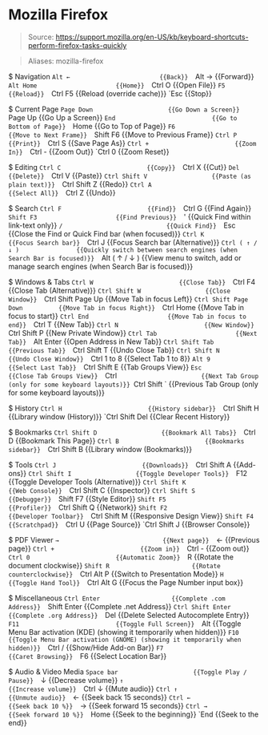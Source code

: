# Mozilla Firefox

> Source: https://support.mozilla.org/en-US/kb/keyboard-shortcuts-perform-firefox-tasks-quickly

> Aliases: mozilla-firefox

$ Navigation
    `Alt ←                         {{Back}} 
    `Alt →                         {{Forward}} 
    `Alt Home                      {{Home}} 
    `Ctrl O                        {{Open File}} 
    `F5                            {{Reload}} 
    `Ctrl F5                       {{Reload (override cache)}} 
    `Esc                           {{Stop}} 

$ Current Page
    `Page Down                     {{Go Down a Screen}} 
    `Page Up                       {{Go Up a Screen}} 
    `End                           {{Go to Bottom of Page}} 
    `Home                          {{Go to Top of Page}} 
    `F6                            {{Move to Next Frame}} 
    `Shift F6                      {{Move to Previous Frame}} 
    `Ctrl P                        {{Print}} 
    `Ctrl S                        {{Save Page As}} 
    `Ctrl +                        {{Zoom In}} 
    `Ctrl -                        {{Zoom Out}} 
    `Ctrl 0                        {{Zoom Reset}} 

$ Editing
    `Ctrl C                        {{Copy}} 
    `Ctrl X                        {{Cut}} 
    `Del                           {{Delete}} 
    `Ctrl V                        {{Paste}} 
    `Ctrl Shift V                  {{Paste (as plain text)}} 
    `Ctrl Shift Z                  {{Redo}} 
    `Ctrl A                        {{Select All}} 
    `Ctrl Z                        {{Undo}} 

$ Search
    `Ctrl F                        {{Find}} 
    `Ctrl G                        {{Find Again}} 
    `Shift F3                      {{Find Previous}} 
    `'                             {{Quick Find within link-text only}} 
    `/                             {{Quick Find}} 
    `Esc                           {{Close the Find or Quick Find bar (when focused)}} 
    `Ctrl K                        {{Focus Search bar}} 
    `Ctrl J                        {{Focus Search bar (Alternative)}} 
    `Ctrl ( ↑ / ↓ )                {{Quickly switch between search engines (when Search Bar is focused)}} 
    `Alt ( ↑ / ↓ )                 {{View menu to switch, add or manage search engines (when Search Bar is focused)}} 

$ Windows & Tabs
    `Ctrl W                        {{Close Tab}} 
    `Ctrl F4                       {{Close Tab (Alternative)}} 
    `Ctrl Shift W                  {{Close Window}} 
    `Ctrl Shift Page Up            {{Move Tab in focus Left}} 
    `Ctrl Shift Page Down          {{Move Tab in focus Right}} 
    `Ctrl Home                     {{Move Tab in focus to start}} 
    `Ctrl End                      {{Move Tab in focus to end}} 
    `Ctrl T                        {{New Tab}} 
    `Ctrl N                        {{New Window}} 
    `Ctrl Shift P                  {{New Private Window}} 
    `Ctrl Tab                      {{Next Tab}} 
    `Alt Enter                     {{Open Address in New Tab}} 
    `Ctrl Shift Tab                {{Previous Tab}} 
    `Ctrl Shift T                  {{Undo Close Tab}} 
    `Ctrl Shift N                  {{Undo Close Window}} 
    `Ctrl 1 to 8                   {{Select Tab 1 to 8}} 
    `Alt 9                         {{Select Last Tab}} 
    `Ctrl Shift E                  {{Tab Groups View}} 
    `Esc                           {{Close Tab Groups View}} 
    `Ctrl `                        {{Next Tab Group (only for some keyboard layouts)}} 
    `Ctrl Shift `                  {{Previous Tab Group (only for some keyboard layouts)}} 

$ History
    `Ctrl H                        {{History sidebar}} 
    `Ctrl Shift H                  {{Library window (History)}} 
    `Ctrl Shift Del                {{Clear Recent History}} 

$ Bookmarks
    `Ctrl Shift D                  {{Bookmark All Tabs}} 
    `Ctrl D                        {{Bookmark This Page}} 
    `Ctrl B                        {{Bookmarks sidebar}} 
    `Ctrl Shift B                  {{Library window (Bookmarks)}} 

$ Tools
    `Ctrl J                        {{Downloads}} 
    `Ctrl Shift A                  {{Add-ons}} 
    `Ctrl Shift I                  {{Toggle Developer Tools}} 
    `F12                           {{Toggle Developer Tools (Alternative)}} 
    `Ctrl Shift K                  {{Web Console}} 
    `Ctrl Shift C                  {{Inspector}} 
    `Ctrl Shift S                  {{Debugger}} 
    `Shift F7                      {{Style Editor}} 
    `Shift F5                      {{Profiler}} 
    `Ctrl Shift Q                  {{Network}} 
    `Shift F2                      {{Developer Toolbar}} 
    `Ctrl Shift M                  {{Responsive Design View}} 
    `Shift F4                      {{Scratchpad}} 
    `Ctrl U                        {{Page Source}} 
    `Ctrl Shift J                  {{Browser Console}} 

$ PDF Viewer
    `→                             {{Next page}} 
    `←                             {{Previous page}} 
    `Ctrl +                        {{Zoom in}} 
    `Ctrl -                        {{Zoom out}} 
    `Ctrl 0                        {{Automatic Zoom}} 
    `R                             {{Rotate the document clockwise}} 
    `Shift R                       {{Rotate counterclockwise}} 
    `Ctrl Alt P                    {{Switch to Presentation Mode}} 
    `H                             {{Toggle Hand Tool}} 
    `Ctrl Alt G                    {{Focus the Page Number input box}} 

$ Miscellaneous
    `Ctrl Enter                    {{Complete .com Address}} 
    `Shift Enter                   {{Complete .net Address}} 
    `Ctrl Shift Enter              {{Complete .org Address}} 
    `Del                           {{Delete Selected Autocomplete Entry}} 
    `F11                           {{Toggle Full Screen}} 
    `Alt                           {{Toggle Menu Bar activation (KDE) (showing it temporarily when hidden)}} 
    `F10                           {{Toggle Menu Bar activation (GNOME) (showing it temporarily when hidden)}} 
    `Ctrl /                        {{Show/Hide Add-on Bar}} 
    `F7                            {{Caret Browsing}} 
    `F6                            {{Select Location Bar}} 

$ Audio & Video Media
    `Space bar                     {{Toggle Play / Pause}} 
    `↓                             {{Decrease volume}} 
    `↑                             {{Increase volume}} 
    `Ctrl ↓                        {{Mute audio}} 
    `Ctrl ↑                        {{Unmute audio}} 
    `←                             {{Seek back 15 seconds}} 
    `Ctrl ←                        {{Seek back 10 %}} 
    `→                             {{Seek forward 15 seconds}} 
    `Ctrl →                        {{Seek forward 10 %}} 
    `Home                          {{Seek to the beginning}} 
    `End                           {{Seek to the end}} 


